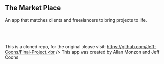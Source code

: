 ## The Market Place

An app that matches clients and freeelancers to bring projects to life.
<br />
<br />
<br />
<br />
<br />
This is a cloned repo, for the original please visit: https://github.com/Jeff-Coons/Final-Project.<br />
This app was created by Allan Monzon and Jeff Coons
